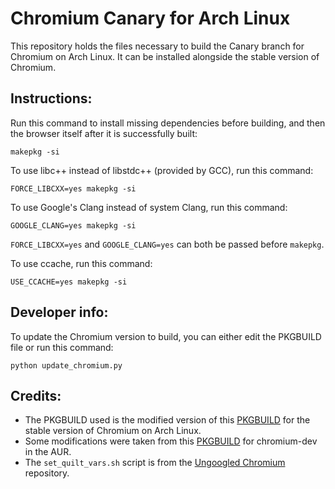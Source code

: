 # Chromium Canary for Arch Linux

This repository holds the files necessary to build the Canary branch for Chromium on Arch Linux. It can be installed alongside the stable version of Chromium.

## Instructions:

Run this command to install missing dependencies before building, and then the browser itself after it is successfully built:

`makepkg -si`

To use libc++ instead of libstdc++ (provided by GCC), run this command:

`FORCE_LIBCXX=yes makepkg -si`

To use Google's Clang instead of system Clang, run this command:

`GOOGLE_CLANG=yes makepkg -si`

`FORCE_LIBCXX=yes` and `GOOGLE_CLANG=yes` can both be passed before `makepkg`.

To use ccache, run this command:

`USE_CCACHE=yes makepkg -si`

## Developer info:

To update the Chromium version to build, you can either edit the PKGBUILD file or run this command:

`python update_chromium.py`

## Credits:

* The PKGBUILD used is the modified version of this [PKGBUILD](https://git.archlinux.org/svntogit/packages.git/tree/trunk/PKGBUILD?h=packages/chromium) for the stable version of Chromium on Arch Linux.
* Some modifications were taken from this [PKGBUILD](https://aur.archlinux.org/cgit/aur.git/tree/PKGBUILD?h=chromium-dev) for chromium-dev in the AUR.
* The `set_quilt_vars.sh` script is from the [Ungoogled Chromium](https://github.com/Eloston/ungoogled-chromium) repository.
